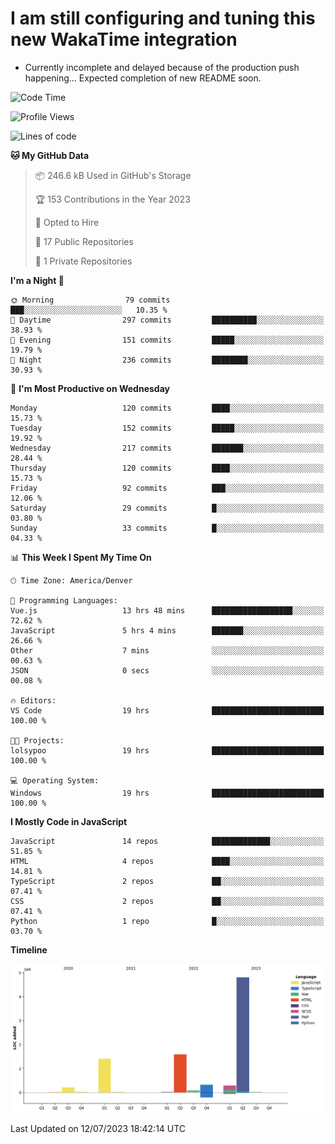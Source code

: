 # I am still configuring and tuning this new WakaTime integration
- Currently incomplete and delayed because of the production push happening... Expected completion of new README soon.
<!--START_SECTION:waka-->
![Code Time](http://img.shields.io/badge/Code%20Time-210%20hrs%2044%20mins-blue)

![Profile Views](http://img.shields.io/badge/Profile%20Views-0-blue)

![Lines of code](https://img.shields.io/badge/From%20Hello%20World%20I%27ve%20Written-8.7%20million%20lines%20of%20code-blue)

**🐱 My GitHub Data** 

> 📦 246.6 kB Used in GitHub's Storage 
 > 
> 🏆 153 Contributions in the Year 2023
 > 
> 💼 Opted to Hire
 > 
> 📜 17 Public Repositories 
 > 
> 🔑 1 Private Repositories 
 > 
**I'm a Night 🦉** 

```text
🌞 Morning                79 commits          ███░░░░░░░░░░░░░░░░░░░░░░   10.35 % 
🌆 Daytime                297 commits         ██████████░░░░░░░░░░░░░░░   38.93 % 
🌃 Evening                151 commits         █████░░░░░░░░░░░░░░░░░░░░   19.79 % 
🌙 Night                  236 commits         ████████░░░░░░░░░░░░░░░░░   30.93 % 
```
📅 **I'm Most Productive on Wednesday** 

```text
Monday                   120 commits         ████░░░░░░░░░░░░░░░░░░░░░   15.73 % 
Tuesday                  152 commits         █████░░░░░░░░░░░░░░░░░░░░   19.92 % 
Wednesday                217 commits         ███████░░░░░░░░░░░░░░░░░░   28.44 % 
Thursday                 120 commits         ████░░░░░░░░░░░░░░░░░░░░░   15.73 % 
Friday                   92 commits          ███░░░░░░░░░░░░░░░░░░░░░░   12.06 % 
Saturday                 29 commits          █░░░░░░░░░░░░░░░░░░░░░░░░   03.80 % 
Sunday                   33 commits          █░░░░░░░░░░░░░░░░░░░░░░░░   04.33 % 
```


📊 **This Week I Spent My Time On** 

```text
🕑︎ Time Zone: America/Denver

💬 Programming Languages: 
Vue.js                   13 hrs 48 mins      ██████████████████░░░░░░░   72.62 % 
JavaScript               5 hrs 4 mins        ███████░░░░░░░░░░░░░░░░░░   26.66 % 
Other                    7 mins              ░░░░░░░░░░░░░░░░░░░░░░░░░   00.63 % 
JSON                     0 secs              ░░░░░░░░░░░░░░░░░░░░░░░░░   00.08 % 

🔥 Editors: 
VS Code                  19 hrs              █████████████████████████   100.00 % 

🐱‍💻 Projects: 
lolsypoo                 19 hrs              █████████████████████████   100.00 % 

💻 Operating System: 
Windows                  19 hrs              █████████████████████████   100.00 % 
```

**I Mostly Code in JavaScript** 

```text
JavaScript               14 repos            █████████████░░░░░░░░░░░░   51.85 % 
HTML                     4 repos             ████░░░░░░░░░░░░░░░░░░░░░   14.81 % 
TypeScript               2 repos             ██░░░░░░░░░░░░░░░░░░░░░░░   07.41 % 
CSS                      2 repos             ██░░░░░░░░░░░░░░░░░░░░░░░   07.41 % 
Python                   1 repo              █░░░░░░░░░░░░░░░░░░░░░░░░   03.70 % 
```



**Timeline**

![Lines of Code chart](https://raw.githubusercontent.com/certifiedbice/certifiedbice/main/assets/bar_graph.png)


 Last Updated on 12/07/2023 18:42:14 UTC
<!--END_SECTION:waka-->
